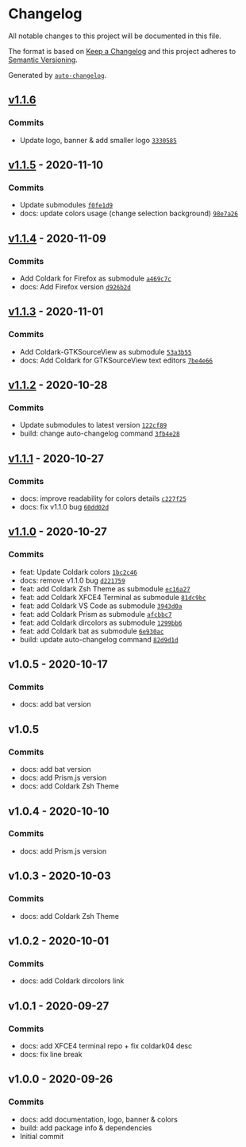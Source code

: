 # Changelog

All notable changes to this project will be documented in this file.

The format is based on [Keep a Changelog](https://keepachangelog.com/en/1.0.0/)
and this project adheres to [Semantic Versioning](https://semver.org/spec/v2.0.0.html).

Generated by [`auto-changelog`](https://github.com/CookPete/auto-changelog).

## [v1.1.6](https://github.com/ArmandPhilippot/coldark/compare/v1.1.5...v1.1.6)

### Commits

- Update logo, banner & add smaller logo [`3330585`](https://github.com/ArmandPhilippot/coldark/commit/3330585202dc8c568956a4b5ab8fe28a6c0b42e7)

## [v1.1.5](https://github.com/ArmandPhilippot/coldark/compare/v1.1.4...v1.1.5) - 2020-11-10

### Commits

- Update submodules [`f0fe1d9`](https://github.com/ArmandPhilippot/coldark/commit/f0fe1d9f68f8813157cf0197c62fe892152ff079)
- docs: update colors usage (change selection background) [`98e7a26`](https://github.com/ArmandPhilippot/coldark/commit/98e7a26265b22babe6bb377221fdf96bd20acd7e)

## [v1.1.4](https://github.com/ArmandPhilippot/coldark/compare/v1.1.3...v1.1.4) - 2020-11-09

### Commits

- Add Coldark for Firefox as submodule [`a469c7c`](https://github.com/ArmandPhilippot/coldark/commit/a469c7cbfcde86aabf81e00d20543951c98c605d)
- docs: Add Firefox version [`d926b2d`](https://github.com/ArmandPhilippot/coldark/commit/d926b2df5b7dabdfdf6d8fac77c0b3433a9a8ff4)

## [v1.1.3](https://github.com/ArmandPhilippot/coldark/compare/v1.1.2...v1.1.3) - 2020-11-01

### Commits

- Add Coldark-GTKSourceView as submodule [`53a3b55`](https://github.com/ArmandPhilippot/coldark/commit/53a3b55438d6a678c6187debe412ddb1bfdec402)
- docs: Add Coldark for GTKSourceView text editors [`7be4e66`](https://github.com/ArmandPhilippot/coldark/commit/7be4e6639f2c7db788404cf3516ae1f5d395a046)

## [v1.1.2](https://github.com/ArmandPhilippot/coldark/compare/v1.1.1...v1.1.2) - 2020-10-28

### Commits

- Update submodules to latest version [`122cf89`](https://github.com/ArmandPhilippot/coldark/commit/122cf89621268a0bc2994d347d09652fc98022c6)
- build: change auto-changelog command [`3fb4e28`](https://github.com/ArmandPhilippot/coldark/commit/3fb4e28e46a46690f0e3d8545028daf588df95a4)

## [v1.1.1](https://github.com/ArmandPhilippot/coldark/compare/v1.1.0...v1.1.1) - 2020-10-27

### Commits

- docs: improve readability for colors details [`c227f25`](https://github.com/ArmandPhilippot/coldark/commit/c227f2538c93bef6f3913d9ff504b5a05194e1ae)
- docs: fix v1.1.0 bug [`60dd02d`](https://github.com/ArmandPhilippot/coldark/commit/60dd02d5536443d154ecf927d2095de6575dddbd)

## [v1.1.0](https://github.com/ArmandPhilippot/coldark/compare/v1.0.5...v1.1.0) - 2020-10-27

### Commits

- feat: Update Coldark colors [`1bc2c46`](https://github.com/ArmandPhilippot/coldark/commit/1bc2c462a664d31f0590a964052fbb2857796750)
- docs: remove v1.1.0 bug [`d221759`](https://github.com/ArmandPhilippot/coldark/commit/d221759e14c072c58ae2ce845194d01208d50d38)
- feat: add Coldark Zsh Theme as submodule [`ec16a27`](https://github.com/ArmandPhilippot/coldark/commit/ec16a27a719f1182873571d8018d7491c3bad272)
- feat: add Coldark XFCE4 Terminal as submodule [`81dc9bc`](https://github.com/ArmandPhilippot/coldark/commit/81dc9bc1e000dfcdb4b587f336d559c090e2c927)
- feat: add Coldark VS Code as submodule [`3943d0a`](https://github.com/ArmandPhilippot/coldark/commit/3943d0a9faa7d36c3711a9bc898572a6db000f3a)
- feat: add Coldark Prism as submodule [`afcbbc7`](https://github.com/ArmandPhilippot/coldark/commit/afcbbc7cb6b1744cc50daef82314b561058d7975)
- feat: add Coldark dircolors as submodule [`1299bb6`](https://github.com/ArmandPhilippot/coldark/commit/1299bb6966140c93c78ea1bf579ac9cda35be7ec)
- feat: add Coldark bat as submodule [`6e930ac`](https://github.com/ArmandPhilippot/coldark/commit/6e930ac9952aea5bc4b9743fee28543c6cfbb36a)
- build: update auto-changelog command [`82d9d1d`](https://github.com/ArmandPhilippot/coldark/commit/82d9d1d6b64d4872e08212acca42c6df39e2c2d0)

<!-- auto-changelog-above -->

## v1.0.5 - 2020-10-17

### Commits

- docs: add bat version

## v1.0.5

### Commits

- docs: add bat version
- docs: add Prism.js version
- docs: add Coldark Zsh Theme

## v1.0.4 - 2020-10-10

### Commits

- docs: add Prism.js version

## v1.0.3 - 2020-10-03

### Commits

- docs: add Coldark Zsh Theme

## v1.0.2 - 2020-10-01

### Commits

- docs: add Coldark dircolors link

## v1.0.1 - 2020-09-27

### Commits

- docs: add XFCE4 terminal repo + fix coldark04 desc
- docs: fix line break

## v1.0.0 - 2020-09-26

### Commits

- docs: add documentation, logo, banner & colors
- build: add package info & dependencies
- Initial commit
